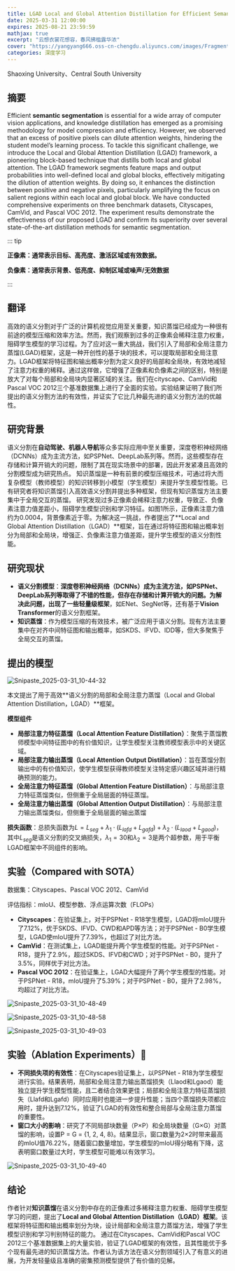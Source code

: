 ```yaml
---
title: LGAD Local and Global Attention Distillation for Efficient Semantic Segmentation
date: 2025-03-31 12:00:00
expires: 2025-08-21 23:59:59
mathjax: true
excerpt: "云想衣裳花想容，春风拂槛露华浓"
cover: "https://yangyang666.oss-cn-chengdu.aliyuncs.com/images/Fragment_7_4k_a51f7.jpg"
categories: 深度学习
---
```


Shaoxing University、Central South University

## 摘要

Efficient **semantic segmentation** is essential for a wide array of computer vision applications, and knowledge distillation has emerged as a promising methodology for model compression and efficiency. However, we observed that an excess of positive pixels can dilute attention weights, hindering the student model’s learning process. To tackle this significant challenge, we introduce the Local and Global Attention Distillation (LGAD) framework, a pioneering block-based technique that distills both local and global attention. The LGAD framework segments feature maps and output probabilities into well-defined local and global blocks, effectively mitigating the dilution of attention weights. By doing so, it enhances the distinction between positive and negative pixels, particularly amplifying the focus on salient regions within each local and global block. We have conducted comprehensive experiments on three benchmark datasets, Cityscapes, CamVid, and Pascal VOC 2012. The experiment results demonstrate the effectiveness of our proposed LGAD and confirm its superiority over several state-of-the-art distillation methods for semantic segmentation.

::: tip

**正像素：通常表示目标、高亮度、激活区域或有效数据。**

**负像素：通常表示背景、低亮度、抑制区域或噪声/无效数据**

:::

## 翻译

高效的语义分割对于广泛的计算机视觉应用至关重要，知识蒸馏已经成为一种很有前途的模型压缩和效率方法。然而，我们观察到过多的正像素会稀释注意力权重，阻碍学生模型的学习过程。为了应对这一重大挑战，我们引入了局部和全局注意力蒸馏(LGAD)框架，这是一种开创性的基于块的技术，可以提取局部和全局注意力。LGAD框架将特征图和输出概率分割为定义良好的局部和全局块，有效地减轻了注意力权重的稀释。通过这样做，它增强了正像素和负像素之间的区别，特别是放大了对每个局部和全局块内显著区域的关注。我们在cityscape、CamVid和Pascal VOC 2012三个基准数据集上进行了全面的实验。实验结果证明了我们所提出的语义分割方法的有效性，并证实了它比几种最先进的语义分割方法的优越性。

## 研究背景



语义分割在**自动驾驶、机器人导航**等众多实际应用中至关重要，深度卷积神经网络（DCNNs）成为主流方法，如PSPNet、DeepLab系列等。然而，这些模型存在存储和计算开销大的问题，限制了其在现实场景中的部署，因此开发紧凑且高效的分割模型成为研究热点。 知识蒸馏是一种有前景的模型压缩技术，可通过将大而复杂模型（教师模型）的知识转移到小模型（学生模型）来提升学生模型性能。已有研究者将知识蒸馏引入高效语义分割并提出多种框架，但现有知识蒸馏方法主要集中于全局交互的蒸馏。 研究发现过多正像素会稀释注意力权重，导致正、负像素注意力值差距小，阻碍学生模型识别和学习特征。如图1所示，正像素注意力值约为0.0004，背景像素近于零。为解决这一挑战，作者提出了**Local and Global Attention Distillation（LGAD）**框架，旨在通过将特征图和输出概率划分为局部和全局块，增强正、负像素注意力值差距，提升学生模型的语义分割性能。 

## 研究现状



- **语义分割模型**：**深度卷积神经网络（DCNNs）**成为主流方法，如PSPNet、DeepLab系列等取得了不错的性能，但存在存储和计算开销大的问题。为解决此问题，出现了一些**轻量级框架**，如ENet、SegNet等，还有基于**Vision Transformer**的语义分割框架。
- **知识蒸馏**：作为模型压缩的有效技术，被广泛应用于语义分割。现有方法主要集中在对齐中间特征图和输出概率，如SKDS、IFVD、IDD等，但大多聚焦于全局交互的蒸馏。

## 提出的模型

![Snipaste_2025-03-31_10-44-32](https://yangyang666.oss-cn-chengdu.aliyuncs.com/images/Snipaste_2025-03-31_10-44-32.png)

本文提出了用于高效**语义分割的局部和全局注意力蒸馏（Local and Global Attention Distillation，LGAD）**框架。

**模型组件**

- **局部注意力特征蒸馏（Local Attention Feature Distillation）**：聚焦于蒸馏教师模型中间特征图中的有价值知识，让学生模型关注教师模型表示中的关键区域。
- **局部注意力输出蒸馏（Local Attention Output Distillation）**：旨在蒸馏分割输出中的有价值知识，使学生模型获得教师模型关注特定感兴趣区域并进行精确预测的能力。
- **全局注意力特征蒸馏（Global Attention Feature Distillation）**：与局部注意力特征蒸馏类似，但侧重于全局层面的特征蒸馏。
- **全局注意力输出蒸馏（Global Attention Output Distillation）**：与局部注意力输出蒸馏类似，但侧重于全局层面的输出蒸馏



**损失函数**：总损失函数为$L = L_{seg} + \lambda_1 \cdot (L_{lafd} + L_{gafd}) + \lambda_2 \cdot (L_{laod} + L_{gaod})$，其中$L_{seg}$是语义分割的交叉熵损失，$\lambda_1 = 30$和$\lambda_2 = 3$是两个超参数，用于平衡LGAD框架中不同组件的影响。



## 实验（Compared with SOTA）

数据集：Cityscapes、Pascal VOC 2012、CamVid

评估指标：mIoU、模型参数、浮点运算次数（FLOPs）



- **Cityscapes**：在验证集上，对于PSPNet - R18学生模型，LGAD将mIoU提升了7.12%，优于SKDS、IFVD、CWD和APD等方法；对于PSPNet - B0学生模型，LGAD使mIoU提升了7.39%，也超过了对比方法。
- **CamVid**：在测试集上，LGAD能提升两个学生模型的性能。对于PSPNet - R18，提升了2.9%，超过SKDS、IFVD和CWD；对于PSPNet - B0，提升了3.5%，同样优于对比方法。
- **Pascal VOC 2012**：在验证集上，LGAD大幅提升了两个学生模型的性能。对于PSPNet - R18，mIoU提升了5.39%；对于PSPNet - B0，提升了2.98%，均超过了对比方法。

![Snipaste_2025-03-31_10-48-49](https://yangyang666.oss-cn-chengdu.aliyuncs.com/images/Snipaste_2025-03-31_10-48-49.png)





![Snipaste_2025-03-31_10-48-58](https://yangyang666.oss-cn-chengdu.aliyuncs.com/images/Snipaste_2025-03-31_10-48-58.png)



![Snipaste_2025-03-31_10-49-03](https://yangyang666.oss-cn-chengdu.aliyuncs.com/images/Snipaste_2025-03-31_10-49-03.png)









## 实验（Ablation Experiments）:1st_place_medal:



- **不同损失项的有效性**：在Cityscapes验证集上，以PSPNet - R18为学生模型进行实验。结果表明，局部和全局注意力输出蒸馏损失（Llaod和Lgaod）能独立提升学生模型性能，且二者结合效果更佳；局部和全局注意力特征蒸馏损失（Llafd和Lgafd）同时应用时也能进一步提升性能；当四个蒸馏损失项都应用时，提升达到7.12%，验证了LGAD的有效性和整合局部与全局注意力蒸馏的重要性。
- **窗口大小的影响**：研究了不同局部块数量（P×P）和全局块数量（G×G）对蒸馏的影响，设置P = G = {1, 2, 4, 8}。结果显示，窗口数量为2×2时带来最高的mIoU值76.22%，随着窗口数量增加，学生模型的mIoU得分略有下降，这表明窗口数量过大时，学生模型可能难以有效学习。



![Snipaste_2025-03-31_10-49-40](https://yangyang666.oss-cn-chengdu.aliyuncs.com/images/Snipaste_2025-03-31_10-49-40.png)



## 结论

作者针对**知识蒸馏**在语义分割中存在的正像素过多稀释注意力权重、阻碍学生模型学习的问题，提出了**Local and Global Attention Distillation（LGAD）框架**。该框架将特征图和输出概率划分为块，设计局部和全局注意力蒸馏方法，增强了学生模型识别和学习判别特征的能力。 通过在Cityscapes、CamVid和Pascal VOC 2012三个基准数据集上的大量实验，验证了LGAD框架的有效性，且其性能优于多个现有最先进的知识蒸馏方法。作者认为该方法在语义分割领域引入了有意义的进展，为开发轻量级且准确的密集预测模型提供了有价值的见解。 






